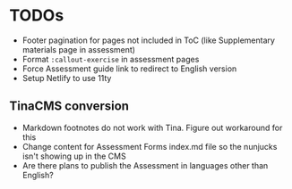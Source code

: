 # TODOs

- Footer pagination for pages not included in ToC (like Supplementary materials page in assessment)
- Format `:callout-exercise` in assessment pages
- Force Assessment guide link to redirect to English version
- Setup Netlify to use 11ty

## TinaCMS conversion

- Markdown footnotes do not work with Tina. Figure out workaround for this
- Change content for Assessment Forms index.md file so the nunjucks isn't showing up in the CMS
- Are there plans to publish the Assessment in languages other than English?
